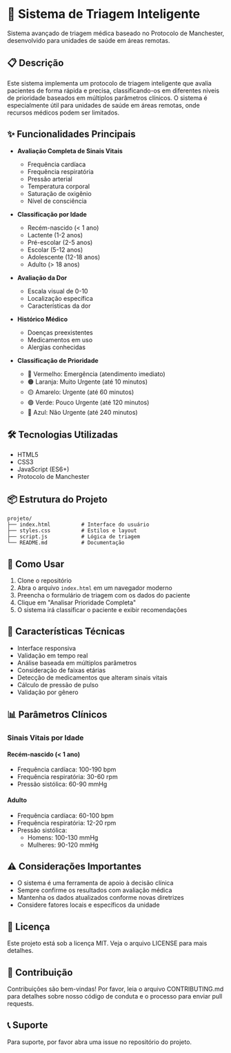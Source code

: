 # 🏥 Sistema de Triagem Inteligente

Sistema avançado de triagem médica baseado no Protocolo de Manchester, desenvolvido para unidades de saúde em áreas remotas.

## 📋 Descrição

Este sistema implementa um protocolo de triagem inteligente que avalia pacientes de forma rápida e precisa, classificando-os em diferentes níveis de prioridade baseados em múltiplos parâmetros clínicos. O sistema é especialmente útil para unidades de saúde em áreas remotas, onde recursos médicos podem ser limitados.

## ✨ Funcionalidades Principais

- **Avaliação Completa de Sinais Vitais**
  - Frequência cardíaca
  - Frequência respiratória
  - Pressão arterial
  - Temperatura corporal
  - Saturação de oxigênio
  - Nível de consciência

- **Classificação por Idade**
  - Recém-nascido (< 1 ano)
  - Lactente (1-2 anos)
  - Pré-escolar (2-5 anos)
  - Escolar (5-12 anos)
  - Adolescente (12-18 anos)
  - Adulto (> 18 anos)

- **Avaliação da Dor**
  - Escala visual de 0-10
  - Localização específica
  - Características da dor

- **Histórico Médico**
  - Doenças preexistentes
  - Medicamentos em uso
  - Alergias conhecidas

- **Classificação de Prioridade**
  - 🔴 Vermelho: Emergência (atendimento imediato)
  - 🟠 Laranja: Muito Urgente (até 10 minutos)
  - 🟡 Amarelo: Urgente (até 60 minutos)
  - 🟢 Verde: Pouco Urgente (até 120 minutos)
  - 🔵 Azul: Não Urgente (até 240 minutos)

## 🛠️ Tecnologias Utilizadas

- HTML5
- CSS3
- JavaScript (ES6+)
- Protocolo de Manchester

## 📦 Estrutura do Projeto

```
projeto/
├── index.html          # Interface do usuário
├── styles.css          # Estilos e layout
├── script.js           # Lógica de triagem
└── README.md           # Documentação
```

## 🚀 Como Usar

1. Clone o repositório
2. Abra o arquivo `index.html` em um navegador moderno
3. Preencha o formulário de triagem com os dados do paciente
4. Clique em "Analisar Prioridade Completa"
5. O sistema irá classificar o paciente e exibir recomendações

## 🎯 Características Técnicas

- Interface responsiva
- Validação em tempo real
- Análise baseada em múltiplos parâmetros
- Consideração de faixas etárias
- Detecção de medicamentos que alteram sinais vitais
- Cálculo de pressão de pulso
- Validação por gênero

## 📊 Parâmetros Clínicos

### Sinais Vitais por Idade

#### Recém-nascido (< 1 ano)
- Frequência cardíaca: 100-190 bpm
- Frequência respiratória: 30-60 rpm
- Pressão sistólica: 60-90 mmHg

#### Adulto
- Frequência cardíaca: 60-100 bpm
- Frequência respiratória: 12-20 rpm
- Pressão sistólica: 
  - Homens: 100-130 mmHg
  - Mulheres: 90-120 mmHg

## ⚠️ Considerações Importantes

- O sistema é uma ferramenta de apoio à decisão clínica
- Sempre confirme os resultados com avaliação médica
- Mantenha os dados atualizados conforme novas diretrizes
- Considere fatores locais e específicos da unidade

## 📝 Licença

Este projeto está sob a licença MIT. Veja o arquivo LICENSE para mais detalhes.

## 👥 Contribuição

Contribuições são bem-vindas! Por favor, leia o arquivo CONTRIBUTING.md para detalhes sobre nosso código de conduta e o processo para enviar pull requests.

## 📞 Suporte

Para suporte, por favor abra uma issue no repositório do projeto. 